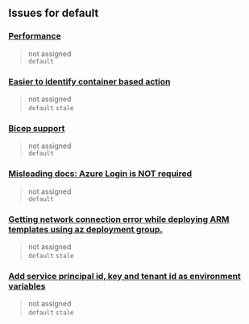 ## Issues for default
  
###  [Performance](https://github.com/Azure/cli/issues/37)  
> not assigned  
  `default`
  
###  [Easier to identify container based action](https://github.com/Azure/cli/issues/36)  
> not assigned  
  `default` `stale`
  
###  [Bicep support](https://github.com/Azure/cli/issues/35)  
> not assigned  
  `default`
  
###  [Misleading docs: Azure Login is NOT required](https://github.com/Azure/cli/issues/32)  
> not assigned  
  `default`
  
###  [Getting network connection error while deploying ARM templates using az deployment group.](https://github.com/Azure/cli/issues/31)  
> not assigned  
  `default` `stale`
  
###  [Add service principal id, key and tenant id as environment variables](https://github.com/Azure/cli/issues/30)  
> not assigned  
  `default` `stale`
